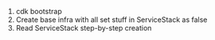 1. cdk bootstrap
2. Create base infra with all set stuff in ServiceStack as false
3. Read ServiceStack step-by-step creation